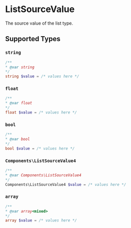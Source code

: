 # ListSourceValue

The source value of the list type.


## Supported Types

### `string`

```php
/**
* @var string
*/
string $value = /* values here */
```

### `float`

```php
/**
* @var float
*/
float $value = /* values here */
```

### `bool`

```php
/**
* @var bool
*/
bool $value = /* values here */
```

### `Components\ListSourceValue4`

```php
/**
* @var Components\ListSourceValue4
*/
Components\ListSourceValue4 $value = /* values here */
```

### `array`

```php
/**
* @var array<mixed>
*/
array $value = /* values here */
```


